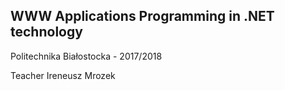 ## WWW Applications Programming in .NET technology

Politechnika Białostocka - 2017/2018

Teacher Ireneusz Mrozek
   
